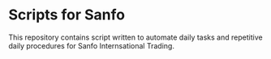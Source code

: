 # Scripts for Sanfo

This repository contains script written to automate daily tasks and repetitive daily procedures for Sanfo Internsational Trading.
